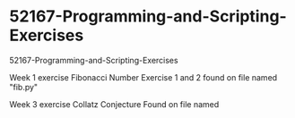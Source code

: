 # 52167-Programming-and-Scripting-Exercises
52167-Programming-and-Scripting-Exercises

Week 1 exercise Fibonacci Number
Exercise 1 and 2 found on file named "fib.py"

Week 3 exercise Collatz Conjecture
Found on file named
